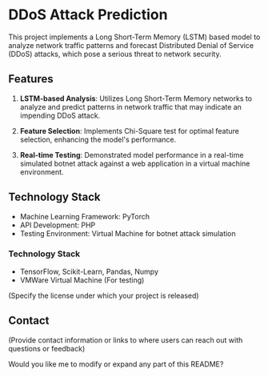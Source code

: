 

# DDoS Attack Prediction 

This project implements a Long Short-Term Memory (LSTM) based model to analyze network traffic patterns and forecast Distributed Denial of Service (DDoS) attacks, which pose a serious threat to network security.

## Features

1. **LSTM-based Analysis**: Utilizes Long Short-Term Memory networks to analyze and predict patterns in network traffic that may indicate an impending DDoS attack.

2. **Feature Selection**: Implements Chi-Square test for optimal feature selection, enhancing the model's performance.

3. **Real-time Testing**: Demonstrated model performance in a real-time simulated botnet attack against a web application in a virtual machine environment.

## Technology Stack

- Machine Learning Framework: PyTorch
- API Development: PHP
- Testing Environment: Virtual Machine for botnet attack simulation

### Technology Stack

- TensorFlow, Scikit-Learn, Pandas, Numpy
- VMWare Virtual Machine (For testing)

(Specify the license under which your project is released)

## Contact

(Provide contact information or links to where users can reach out with questions or feedback)

Would you like me to modify or expand any part of this README?
